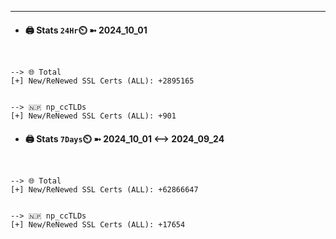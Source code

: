 

---
- #### 🖨️ **Stats** `24Hr`⏲️ ➼ 2024_10_01
```console


--> 🌐 Total
[+] New/ReNewed SSL Certs (ALL): +2895165


--> 🇳🇵 np_ccTLDs
[+] New/ReNewed SSL Certs (ALL): +901

```

- #### 🖨️ **Stats** `7Days`⏲️ ➼ 2024_10_01 <--> 2024_09_24
```console


--> 🌐 Total
[+] New/ReNewed SSL Certs (ALL): +62866647


--> 🇳🇵 np_ccTLDs
[+] New/ReNewed SSL Certs (ALL): +17654

```

